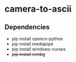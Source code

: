 # camera-to-ascii

## Dependencies
- pip install opencv-python
- pip install mediapipe
- pip install windows-curses
- ~~pip install rembg~~